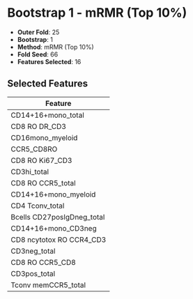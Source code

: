 # Bootstrap 1 - mRMR (Top 10%)

- **Outer Fold**: 25
- **Bootstrap**: 1
- **Method**: mRMR (Top 10%)
- **Fold Seed**: 66
- **Features Selected**: 16

## Selected Features

| Feature |
|---------|
| CD14+16+mono_total |
| CD8 RO DR_CD3 |
| CD16mono_myeloid |
| CCR5_CD8RO |
| CD8  RO Ki67_CD3 |
| CD3hi_total |
| CD8 RO CCR5_total |
| CD14+16+mono_myeloid |
| CD4 Tconv_total |
| Bcells CD27posIgDneg_total |
| CD14+16+mono_CD3neg |
| CD8 ncytotox RO CCR4_CD3 |
| CD3neg_total |
| CD8 RO CCR5_CD8 |
| CD3pos_total |
| Tconv memCCR5_total |
